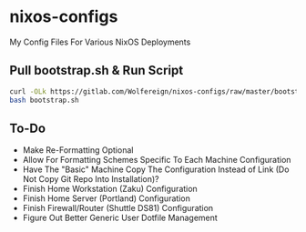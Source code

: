 # nixos-configs

My Config Files For Various NixOS Deployments

## Pull bootstrap.sh & Run Script

```bash
curl -OLk https://gitlab.com/Wolfereign/nixos-configs/raw/master/bootstrap.sh
bash bootstrap.sh
```

## To-Do

- Make Re-Formatting Optional
- Allow For Formatting Schemes Specific To Each Machine Configuration
- Have The "Basic" Machine Copy The Configuration Instead of Link (Do Not Copy Git Repo Into Installation)?
- Finish Home Workstation (Zaku) Configuration
- Finish Home Server (Portland) Configuration
- Finish Firewall/Router (Shuttle DS81) Configuration
- Figure Out Better Generic User Dotfile Management
